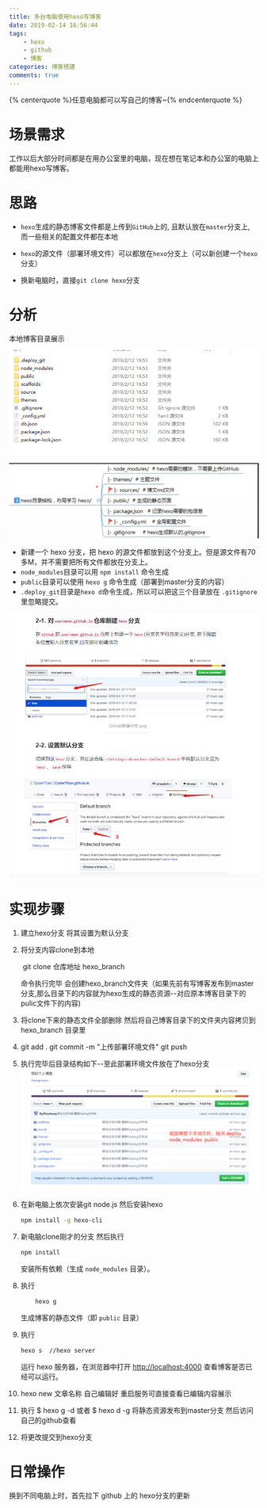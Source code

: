 ```yaml
---
title: 多台电脑使用hexo写博客
date: 2019-02-14 16:56:44
tags:
    - hexo
    - github
    - 博客
categories: 博客搭建
comments: true
---
```

{% centerquote %}任意电脑都可以写自己的博客~{% endcenterquote %}
<!-- more -->

# 场景需求

工作以后大部分时间都是在用办公室里的电脑，现在想在笔记本和办公室的电脑上都能用hexo写博客。

# 思路

- `hexo`生成的静态博客文件都是上传到`GitHub`上的, 且默认放在`master`分支上, 而一些相关的配置文件都在本地

- `hexo`的源文件（部署环境文件）可以都放在`hexo`分支上（可以新创建一个`hexo`分支）
- 换新电脑时，直接`git clone hexo`分支

# 分析

本地博客目录展示

![1549964159746](多台电脑使用hexo写博客/1549964159746.png)

![图片](多台电脑使用hexo写博客/1.jpg)

- 新建一个 hexo 分支，把 hexo 的源文件都放到这个分支上。但是源文件有70多M，并不需要把所有文件都放在分支上。
- `node_modules`目录可以用 `npm install` 命令生成
- `public`目录可以使用 `hexo g` 命令生成（部署到master分支的内容）
- `.deploy_git`目录是`hexo d`命令生成，所以可以把这三个目录放在 `.gitignore` 里忽略提交。

![1549962845521](多台电脑使用hexo写博客/1549962845521.png)

# 实现步骤

1. 建立hexo分支 将其设置为默认分支

2. 将分支内容clone到本地 

   ​     git  clone  仓库地址   hexo_branch

   命令执行完毕  会创建hexo_branch文件夹（如果先前有写博客发布到master分支,那么目录下的内容就为hexo生成的静态资源--对应原本博客目录下的pulic文件下的内容)

3. 将clone下来的静态文件全部删除  然后将自己博客目录下的文件夹内容拷贝到hexo_branch 目录里

4. git add .   git commit -m  "上传部署环境文件"    git  push

5. 执行完毕后目录结构如下--至此部署环境文件放在了hexo分支![1549964064483](多台电脑使用hexo写博客/1549964064483.png)

6. 在新电脑上依次安装git  node.js   然后安装hexo

   ```bash
   npm install -g hexo-cli
   ```

7. 新电脑clone刚才的分支  然后执行

    ```bash
   	npm install
    ```

    安装所有依赖（生成 `node_modules` 目录）。
8. 执行  

    ```bash
    	hexo g
    ```

   生成博客的静态文件（即 `public` 目录）

9. 执行

   ```bash
   hexo s  //hexo server
   ```

   运行 hexo 服务器，在浏览器中打开 [http://localhost:4000](http://localhost:4000/) 查看博客是否已经可以运行。

10. hexo  new 文章名称   自己编辑好    重启服务可直接查看已编辑内容展示

11. 执行  $ hexo g -d  或者  $ hexo d -g     将静态资源发布到master分支 然后访问自己的github查看

12. 将更改提交到hexo分支

# 日常操作

换到不同电脑上时，首先拉下 github 上的 hexo分支的更新
